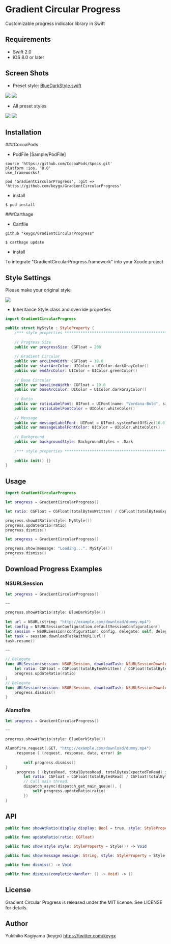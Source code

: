 # Gradient Circular Progress

Customizable progress indicator library in Swift

## Requirements
- Swift 2.0
- iOS 8.0 or later

## Screen Shots

- Preset style: [BlueDarkStyle.swift](https://github.com/keygx/GradientCircularProgress/blob/master/Source/BlueDarkStyle.swift)

![](images/scr_BlueDarkStyle_01.png)  ![](images/scr_BlueDarkStyle_02.png)

- All preset styles

![](images/styles_01.png) 
![](images/styles_02.png) 

## Installation

###CocoaPods

* PodFile [Sample/PodFile]

```PodFile
source 'https://github.com/CocoaPods/Specs.git'
platform :ios, '8.0'
use_frameworks!

pod 'GradientCircularProgress', :git => 'https://github.com/keygx/GradientCircularProgress'
```
* install

```
$ pod install
```

###Carthage

* Cartfile

```Cartfile
github "keygx/GradientCircularProgress"
```

```
$ carthage update
```
* install

To integrate "GradientCircularProgress.framework" into your Xcode project


## Style Settings

Please make your original style

![](images/properties.png)

- Inheritance Style class and override properties

```swift
import GradientCircularProgress

public struct MyStyle : StyleProperty {
    /*** style properties **********************************************************************************/
    
    // Progress Size
    public var progressSize: CGFloat = 200
    
    // Gradient Circular
    public var arcLineWidth: CGFloat = 18.0
    public var startArcColor: UIColor = UIColor.darkGrayColor()
    public var endArcColor: UIColor = UIColor.greenColor()
    
    // Base Circular
    public var baseLineWidth: CGFloat = 19.0
    public var baseArcColor: UIColor = UIColor.darkGrayColor()
    
    // Ratio
    public var ratioLabelFont: UIFont = UIFont(name: "Verdana-Bold", size: 16.0)!
    public var ratioLabelFontColor = UIColor.whiteColor()
    
    // Message
    public var messageLabelFont: UIFont = UIFont.systemFontOfSize(16.0)
    public var messageLabelFontColor: UIColor = UIColor.whiteColor()
    
    // Background
    public var backgroundStyle: BackgroundStyles = .Dark
    
    /*** style properties **********************************************************************************/
    
    public init() {}
}

```

## Usage
```swift
import GradientCircularProgress
```
```swift
let progress = GradientCircularProgress()

let ratio: CGFloat = CGFloat(totalBytesWritten) / CGFloat(totalBytesExpectedToWrite)        

progress.showAtRatio(style: MyStyle())
progress.updateRatio(ratio)
progress.dismiss()
```
```swift
let progress = GradientCircularProgress()

progress.show(message: "Loading...", MyStyle())
progress.dismiss()
```

## Download Progress Examples

### NSURLSession

```swift
let progress = GradientCircularProgress()

~~

progress.showAtRatio(style: BlueDarkStyle())
        
let url = NSURL(string: "http://example.com/download/dummy.mp4")
let config = NSURLSessionConfiguration.defaultSessionConfiguration()
let session = NSURLSession(configuration: config, delegate: self, delegateQueue: NSOperationQueue.mainQueue())
let task = session.downloadTaskWithURL(url!)
task.resume()

~~

// Delegate
func URLSession(session: NSURLSession, downloadTask: NSURLSessionDownloadTask, didWriteData bytesWritten: Int64, totalBytesWritten: Int64, totalBytesExpectedToWrite: Int64) {
    let ratio: CGFloat = CGFloat(totalBytesWritten) / CGFloat(totalBytesExpectedToWrite)
    progress.updateRatio(ratio)
}
// Delegate
func URLSession(session: NSURLSession, downloadTask: NSURLSessionDownloadTask, didFinishDownloadingToURL location: NSURL) {
    progress.dismiss()
}
```

### Alamofire

```swift
let progress = GradientCircularProgress()

~~

progress.showAtRatio(style: BlueDarkStyle())

Alamofire.request(.GET, "http://example.com/download/dummy.mp4")
    .response { (request, response, data, error) in
        
        self.progress.dismiss()
}
    .progress { (bytesRead, totalBytesRead, totalBytesExpectedToRead) in
        let ratio: CGFloat = CGFloat(totalBytesRead) / CGFloat(totalBytesExpectedToRead)
        // Call main thread.
        dispatch_async(dispatch_get_main_queue(), {
            self.progress.updateRatio(ratio)
        })
}
```

## API
```swift
public func showAtRatio(display display: Bool = true, style: StyleProperty = Style()) -> Void

public func updateRatio(ratio: CGFloat)

public func show(style style: StyleProperty = Style()) -> Void

public func show(message message: String, style: StyleProperty = Style()) -> Void

public func dismiss() -> Void

public func dismiss(completionHandler: () -> Void) -> ()
```

## License

Gradient Circular Progress is released under the MIT license. See LICENSE for details.

## Author

Yukihiko Kagiyama (keygx) <https://twitter.com/keygx>

